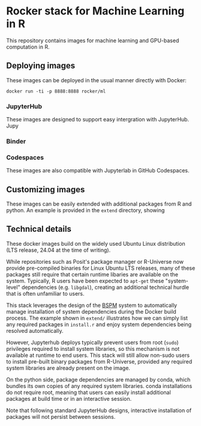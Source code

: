 # Rocker stack for Machine Learning in R 

This repository contains images for machine learning and GPU-based computation in R.  


## Deploying images

These images can be deployed in the usual manner directly with Docker:

```
docker run -ti -p 8888:8888 rocker/ml
```

### JupyterHub

These images are designed to support easy intergration with JupyterHub.  Jupy

### Binder

### Codespaces

These images are also compatible with Jupyterlab in GitHub Codespaces.  

## Customizing images

These images can be easily extended with additional packages from R and python.
An example is provided in the `extend` directory, showing 


## Technical details

These docker images build on the widely used Ubuntu Linux distribution (LTS release, 24.04 at the time of writing). 

While repositories such as Posit's package manager or R-Universe now provide pre-compiled binaries for Linux Ubuntu LTS releases, many of these packages still require that certain runtime libaries are available on the system.  Typically, R users have been expected to `apt-get` these "system-level" dependencies (e.g. `libgdal`), creating an additional technical hurdle that is often unfamiliar to users.

This stack leverages the design of the [BSPM](https://github.com/rocker-org/bspm) system to automatically manage installation of system dependencies during the Docker build process.
The example shown in `extend/` illustrates how we can simply list any required packages in `install.r` and enjoy system dependencies being resolved automatically.

However, Jupyterhub deploys typically prevent users from root (`sudo`) privileges required to install system libraries, so this mechanism is not available at runtime to end users. This stack will still allow non-sudo users to install pre-built binary packages from R-Universe, provided any required system libraries are already present on the image. 

On the python side, package dependencies are managed by conda, which bundles its own copies of any required system libraries. conda installations do not require root, meaning that users can easily install additional packages at build time or in an interactive session. 

Note that following standard JupyterHub designs, interactive installation of packages will not persist between sessions.  
